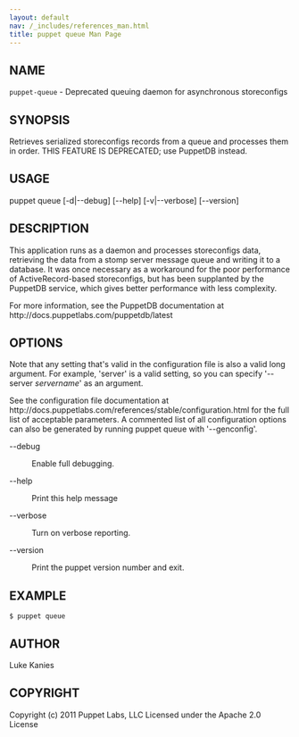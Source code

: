```yaml
---
layout: default
nav: /_includes/references_man.html
title: puppet queue Man Page
---
```


<div class='mp'>
<h2 id="NAME">NAME</h2>
<p class="man-name">
  <code>puppet-queue</code> - <span class="man-whatis">Deprecated queuing daemon for asynchronous storeconfigs</span>
</p>

<h2 id="SYNOPSIS">SYNOPSIS</h2>

<p>Retrieves serialized storeconfigs records from a queue and processes
them in order. THIS FEATURE IS DEPRECATED; use PuppetDB instead.</p>

<h2 id="USAGE">USAGE</h2>

<p>puppet queue [-d|--debug] [--help] [-v|--verbose] [--version]</p>

<h2 id="DESCRIPTION">DESCRIPTION</h2>

<p>This application runs as a daemon and processes storeconfigs data,
retrieving the data from a stomp server message queue and writing it to
a database. It was once necessary as a workaround for the poor performance
of ActiveRecord-based storeconfigs, but has been supplanted by the PuppetDB
service, which gives better performance with less complexity.</p>

<p>For more information, see the PuppetDB documentation at
http://docs.puppetlabs.com/puppetdb/latest</p>

<h2 id="OPTIONS">OPTIONS</h2>

<p>Note that any setting that's valid in the configuration
file is also a valid long argument. For example, 'server' is a valid
setting, so you can specify '--server <var>servername</var>' as
an argument.</p>

<p>See the configuration file documentation at
http://docs.puppetlabs.com/references/stable/configuration.html for the
full list of acceptable parameters. A commented list of all
configuration options can also be generated by running puppet queue with
'--genconfig'.</p>

<dl>
<dt class="flush">--debug</dt><dd><p>Enable full debugging.</p></dd>
<dt class="flush">--help</dt><dd><p>Print this help message</p></dd>
<dt>--verbose</dt><dd><p>Turn on verbose reporting.</p></dd>
<dt>--version</dt><dd><p>Print the puppet version number and exit.</p></dd>
</dl>


<h2 id="EXAMPLE">EXAMPLE</h2>

<pre><code>$ puppet queue
</code></pre>

<h2 id="AUTHOR">AUTHOR</h2>

<p>Luke Kanies</p>

<h2 id="COPYRIGHT">COPYRIGHT</h2>

<p>Copyright (c) 2011 Puppet Labs, LLC Licensed under the Apache 2.0 License</p>

</div>
